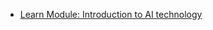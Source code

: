 - [Learn Module: Introduction to AI technology](https://learn.microsoft.com/training/modules/introduction-to-ai-technology?WT.mc_id=aiml-89446-dglover)